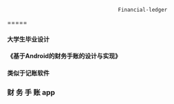                                         Financial-ledger

=====

#### 大学生毕业设计

#### 《基于Android的财务手账的设计与实现》

#### 类似于记账软件

### 财 务 手 账 app

 																							

